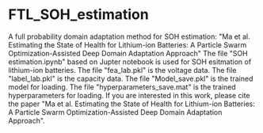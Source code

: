 # FTL_SOH_estimation
A full probability domain adaptation method for SOH estimation: "Ma et al. Estimating the State of Health for Lithium-ion Batteries: A Particle Swarm Optimization-Assisted Deep Domain Adaptation Approach"
The file "SOH estimation.ipynb" based on Jupter notebook is used for SOH esitmation of lithium-ion batteries.
The file "fea_lab.pkl" is the voltage data.
The file "label_lab.pkl" is the capacity data.
The file "Model_save.pkl" is the trained model for loading.
The file "hyperparameters_save.mat" is the trained hyperparameters for loading.
If you are interested in this work, please cite the paper "Ma et al. Estimating the State of Health for Lithium-ion Batteries: A Particle Swarm Optimization-Assisted Deep Domain Adaptation Approach".
